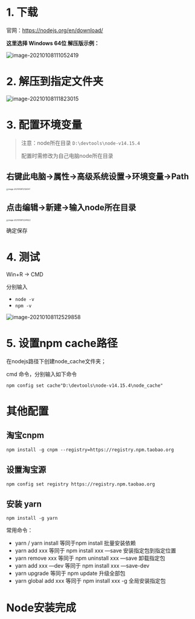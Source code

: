 # 1. 下载

官网：https://nodejs.org/en/download/

**这里选择 Windows 64位 解压版示例：** 

![image-20210108111052419](https://gitee.com/zsy0216/typora-image/raw/master/typora/image-20210108111052419.png)

# 2. 解压到指定文件夹

![image-20210108111823015](https://gitee.com/zsy0216/typora-image/raw/master/typora/image-20210108111823015.png)

# 3. 配置环境变量

> 注意：node所在目录 `D:\devtools\node-v14.15.4` 
>
> 配置时需修改为自己电脑node所在目录

## 右键此电脑->属性->高级系统设置->环境变量->Path

<img src="https://gitee.com/zsy0216/typora-image/raw/master/typora/image-20210108112126147.png" alt="image-20210108112126147" style="zoom: 33%;" />

## 点击编辑->新建->输入node所在目录

<img src="https://gitee.com/zsy0216/typora-image/raw/master/typora/image-20210108112241822.png" alt="image-20210108112241822" style="zoom:33%;" />

确定保存

# 4. 测试

Win+R -> CMD

分别输入 

- `node -v`
- `npm -v` 

![image-20210108112529858](https://gitee.com/zsy0216/typora-image/raw/master/typora/image-20210108112529858.png)

# 5. 设置npm cache路径

在nodejs路径下创建node_cache文件夹；

cmd 命令，分别输入如下命令

```shell
npm config set cache"D:\devtools\node-v14.15.4\node_cache"
```

# 其他配置

## 淘宝cnpm

```shell
npm install -g cnpm --registry=https://registry.npm.taobao.org
```

## 设置淘宝源

```shell
npm config set registry https://registry.npm.taobao.org
```

## 安装 yarn

```shell
npm install -g yarn
```

常用命令：

- yarn / yarn install 等同于npm install 批量安装依赖
- yarn add xxx 等同于 npm install xxx —save 安装指定包到指定位置
- yarn remove xxx 等同于 npm uninstall xxx —save 卸载指定包
- yarn add xxx —dev 等同于 npm install xxx —save-dev
- yarn upgrade 等同于 npm update 升级全部包
- yarn global add xxx 等同于 npm install xxx -g 全局安装指定包

# Node安装完成